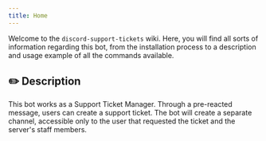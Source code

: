```yaml
---
title: Home
---
```


Welcome to the `discord-support-tickets` wiki. Here, you will find all sorts of information regarding this bot, from the installation process to a description and usage example of all the commands available.

## :pencil2: Description

This bot works as a Support Ticket Manager. Through a pre-reacted message, users can create a support ticket. The bot will create a separate channel, accessible only to the user that requested the ticket and the server's staff members.
